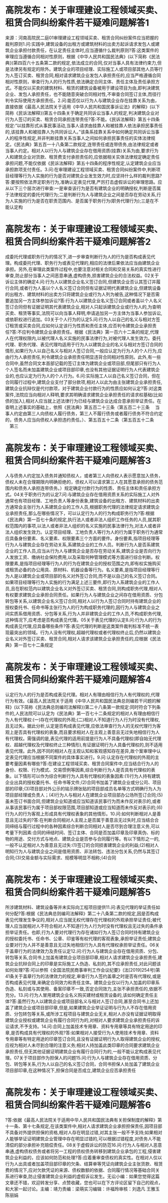 # 高院发布：关于审理建设工程领域买卖、租赁合同纠纷案件若干疑难问题解答1

来源：河南高院民二庭01审理建设工程领域买卖、租赁合同纠纷案件应当把握的裁判原则1.问:实践中,建筑设备的出租方或建筑材料的出卖方起诉请求发包人或建筑企业承担付款责任，在认定责任主体时,应当遵循什么裁判原则?答:这类案件的审理应当遵循合同相对性原则，根据《中华人民共和国民法典》(以下简称《民法典》)第四百六十五条第二款的规定,依法成立的合同,仅对当事人具有法律约束力,但是法律另有规定的除外。建筑企业的项目经理、实际施工人或项目部其他人员等行为人签订买卖、租赁合同,相对请求建筑企业发包人承担责任的,应当严格遵循合同相对性原则，审查行为人的行为性质,依法确定合同主体、责任主体及责任承担方式。不能仅以买卖的建筑材料、租赁的建筑设备被用于建设项目为由,即判决建筑企业、发包人承担责任，也不能随意突破合同相对性,不审查合同签订主体,而径行判令实际使用方承担责任。2.问:能否仅以行为人与建筑企业存在挂靠关系为由，直接依据《最高人民法院关于适用《中华人民共和国民事诉讼法》的解释》(以下简称《民诉法解释》)第五十四条关于确定共同诉讼当事人的规定,判决建筑企业对行为人签订的买卖、租赁合同承担连带责任?答:不能。《民诉法解释》第五十四条规定:“以挂靠形式从事民事活动,当事人请求由挂靠人和被挂靠人依法承担民事责任的,该挂靠人和被挂靠人为共同诉讼人。”该条系挂靠关系中如何确定共同诉讼当事人的程序性规定,并非判断挂靠关系当事人之间如何承担民事责任的实体法律规定。《民法典》第五百一十八条第二款规定,连带责任或连带债务,由法律规定或者当事人约定。相对人以行为人与建筑企业存在借用资质(挂靠)关系为由,要求行为人和建筑企业对货款、租赁费支付承担责任的,应依据相关实体法律规定确定责任承担问题,不能仅依据《民诉法解释》第五十四条的程序性规定,认定建筑企业应当承担款项支付责任。3.问:在审理建设工程领域买卖、租赁合同纠纷案件中,判断项目经理等行为人实施的行为是否对建筑企业发生效力时,应坚持什么样的裁判思路?答:要按照依法界定职务行为,准确认定表见代理,严厉打击虚假诉讼的审理思路。应从以下三个层次进行审查:一是审查该行为是否有建筑企业的明确授权,判断是否属于法律规定的委托代理行为;二是判断行为人与建筑企业之间是否存在劳动关系,行为人实施的行为是否在职责范围内、是否属于职务行为(职务代理行为);三是在不能认定构

# 高院发布：关于审理建设工程领域买卖、租赁合同纠纷案件若干疑难问题解答2

成委托代理或职务行为的情况下,进一步审查判断行为人的行为是否构成表见代理。构成委托代理、职务行为或表见代理的,相应的法律后果依法应当由建筑企业承担。另外,在审理此类案件过程中,也要注意对相关合同和交易关系的真实性进行审查,防止部分当事人之间恶意串通,虚构债务,损害建筑企业的合法权益。02关于诉讼主体的确定4.问:行为人以建筑企业名义签订合同,但建筑企业否认其签订并履行合同,或者行为人虽以个人名义签订合同但有证据证明代表建筑企业,但建筑设备的出租方、建筑材料的出卖方只将建筑企业或行为人列为被告,这种情况下是否需要追加另一方主体参加诉讼?答:行为人以建筑企业名义签订合同或者虽以个人名义签订合同但有证据证明其代表建筑企业,相对人只起诉建筑企业或行为人的,为查明买卖、租赁等事实,法院可以向当事人释明,申请追加另一方主体为当事人参加诉讼,或依职权进行追加。03关于个人行为的认定5.问:行为人以自己的名义与相对方签订租赁或买卖合同,应如何认定该行为性质和责任主体,应否判令建筑企业承担责任?答:不应判令建筑企业承担责任。根据《民法典》第一百六十二条的规定,代理人在代理权限内,以被代理人名义实施的民事法律行为,对被代理人发生效力。委托代理、职务代理、表见代理均适用于行为人以建筑企业的名义与相对方签订合同的情形,如果行为人以自己名义与相对人签订合同,一般应认定为行为人的个人行为,应由行为人承担责任,判令建筑企业承担责任明显违背合同相对性原则。此外,有一些合同中,虽然合同文本首部记载的签订主体为建筑企业或项目部,但尾部只有行为人个人签名而未加盖建筑企业或项目部印章,也没有其他证据证明行为人代表建筑企业的,也应认定为行为人的个人行为。6.问:实际施工人以自己名义签订合同，但在合同履行过程中,建筑企业支付了部分款项,相对人以此为由主张建筑企业承担责任,建筑企业抗辩仅是代付款项，对于建筑企业付款行为的性质应如何认定?答:对这类案件,法院应当向相对人释明,要求其明确请求建筑企业承担责任的请求权基础(比如债的加入),相对人应当就上述法律行为已经与建筑企业达成合意承担举证责任。在查明上述事实的基础上，依照《民法典》第五百二十三条（第五百二十三条 　当事人约定由第三人向债权人履行债务，第三人不履行债务或者履行债务不符合约定的，债务人应当向债权人承担违约责任。）、第五百五十二条（第五百五十二条 　第三

# 高院发布：关于审理建设工程领域买卖、租赁合同纠纷案件若干疑难问题解答3

人与债务人约定加入债务并通知债权人，或者第三人向债权人表示愿意加入债务，债权人未在合理期限内明确拒绝的，债权人可以请求第三人在其愿意承担的债务范围内和债务人承担连带债务。）规定确定付款行为的性质、责任主体和责任承担方式。04关于职务行为的认定7.问:与建筑企业存在借用资质关系的实际施工人对外通常也有项目经理、工地负责人等身份表象,建筑设备的出租方、建筑材料的出卖方通常会主张行为人系建筑企业的工作人员,根据职务代理的法律规定请求建筑企业承担责任,那么在哪些情况下，可以认定行为人的行为构成职务行为?答:根据《民法典》第一百七十条的规定,执行法人或者非法人组织工作任务的人员,就其职权范围内的事项,以法人或者非法人组织的名义实施的民事法律行为,对法人或者非法人组织发生效力。认定项目经理、工地负责人等行为人的行为属于职务行为通常应具备身份要素、名义要素、权限要素三个方面的要件。身份要素,指项目经理等行为人与建筑企业存在劳动关系,系建筑企业的工作人员。判断行为人是否系建筑企业的工作人员,应当从行为人与建筑企业是否存在劳动关系,建筑企业是否向行为人发放工资、缴纳社会保险费用,以及采取何种管理模式等方面进行综合判断。权限要素,是指项目经理等行为人的行为在建筑企业的授权范围之内,即有权实施购买或租赁必备的办公用具、原材料、机器设备等行为。名义要素,是指项目经理等行为人是以建筑企业或项目部的名义对外签订合同,而不是以自己的名义签订合同。如果项目经理等行为人实施的行为满足上述三要件,即行为人系建筑企业的工作人员,且在职权范内以建筑企业名义对外签订买卖、租赁合同,则构成职务代理,相对人有权要求建筑企业承担合同责任。如果行为人与建筑企业之间存在借用资质、分包转包等关系,以建筑企业名义签订合同,相对人以行为人签订合同时持有建筑企业的授权委托书、任命书等主张行为人的行为构成职务代理的,因行为人与建筑企业之间实质系借用资质、分包等关系,行为人并非建筑企业的工作人员,不构成职务代理,这种情况下,应考虑是否构成表见代理。05关于表见代理的认定8.问:行为人的行为构成表见代理,应具备哪些条件?答:表见代理的判断是这类案件裁判标准不统一表现最突出的领域。行为人没有代理权,超越代理权或者代理权终止后,仍然以建筑企业名义对外签订买卖、租赁合同,相对人请求该建筑企业承担责任的,应根据《民法典》第一百七十二条规定

# 高院发布：关于审理建设工程领域买卖、租赁合同纠纷案件若干疑难问题解答4

认定行为人的行为是否构成表见代理。相对人有理由相信行为人有代理权的,代理行为有效。《最高人民法院关于适用《中华人民共和国民法典总则编若干问题的解释》(以下简称《民法典总则编司法解释》)第二十八条第一款规定:同时符合下列条件的,人民法院可以认定为《民法典》第一百七十二条规定的相对人有理由相信行为人有代理权:(一)存在代理权的外观;(二)相对人不知道行为人行为时没有代理权,且无过失。据此分析,认定是否构成表见代理,应依法审查行为人的无权代理行为客观上是否具有代理权的表象,而且要求相对人在主观上善意且无过失地相信行为人有代理权。需强调的是,表见代理的适用前提是行为人不具备代理权(即自始无代理权、超越代理权及代理权终止三种情形),有证据证明行为人具备代理权的,则不适用表见代理。此外,因不同的相对人在主观认知和客观感知存在差异,故个案审理中认定表见代理应当根据不同案件的具体事实进行。9.问:认定存在代理权的外观的主要考量因素有哪些?答:在建设工程领域买卖、租赁合同案件中,应当结合行为人的身份、权限、行为模式、交易惯例等因素,综合判断行为人是否具有代理权的表象。以下情形可以作为综合判断行为人具有代理权的表象因素:(1)行为人持有建筑企业出具的授权委托书、任命书等文件;(2)合同书加盖了建筑企业或分公司、项目部的印章;(3)项目部对外公示的铭示牌张贴的项目部成员名单等方式明确行为人为项目部经理或负责人；(4)行为人与相对人在建筑企业项目部办公场所签订合同;(5)虽未签订书面合同,但建筑企业知道或应当知道该民事行为而未作反对表示的,或者从事该民事行为属于项目部权限范围,项目部知道或应当知道而未作反对表示的;(6)行为人的行为客观上形成具有代理权表象的其他情形。10.问:如何判断相对人是善意且无过失的?答:在判断合同相对人主观上是否属于善意且无过失时,应当结合合同缔结与履行过程中的各种因素综合判断合同相对人是否尽到合理注意义务,可以考量下列因素:合同的缔结时间、签订主体、合同是否加盖印章及印章真伪、标的物的用途、交付方式与地点、建筑企业是否参与合同履行等。有以下情形之一的,一般不认定相对人为善意且无过失:(1)签订的合同损害建筑企业的利益;(2)相对人明知行为人与建筑企业之间是借用资质、非法转包、违法分包关系,仍然与其签订合同;(3)交易金额与实际需求、规模等明显不相称;(4)合同

# 高院发布：关于审理建设工程领域买卖、租赁合同纠纷案件若干疑难问题解答5

所涉建筑材料、建筑设备等并未实际向工程项目提供11.问:表见代理的举证责任如何分配?答:根据《民法典总则编司法解释》第二十八条第二款的规定,因是否构成表见代理发生争议的,相对人应当就无权代理存在代理权的外观承担举证责任;被代理人应当就相对人不符合相对人不知道行为人行为时没有代理权且无过失的条件承担举证责任。也即,行为人要对代理行为存在诸如行为人签订合同时持有建筑企业的授权委托书、任命书、公章、印鉴等有权代理的客观表象,承担举证责任;建筑企业要对行为人并不是善意且无过失地相信行为人具有代理权承担举证责任。06关于盖章行为的法律效力及责任认定12.问:行为人与建筑企业存在借用资质、分包、转包等关系,合同书上加盖有建筑企业项目部印章,相对人请求建筑企业承担责任,建筑企业抗辩合同上的印章是实际施工人伪造、私刻的,其不应承担责任,对此问题该如何处理?答:可以参照《全国法院民商事审判工作会议纪要》(法[2019]254号)第41条关于盖章行为的法律效力的规定,审查行为人签约盖章之时是否有代理权,或是否构成表见代理,来确定合同效力和责任主体。建筑企业仅以行为人加盖的印章系伪造、私刻或与其使用、备案印章不一致,否定合同效力,主张不承担责任的,依据不充分。13.问:行为人冒用建筑企业名义购买建材或租赁设备的,该如何确定责任主体?答:虽然行为人以建筑企业或项目部名义与相对人签订合同,甚至合同书上还加盖了建筑企业或项目部印章,但是,如果建筑企业举证证明与行为人不存在借用资质、分包转包等关系,或所涉工程项目与建筑企业无关,相对人亦没有证据证明取得建筑企业授权或建筑企业有履行合同行为的,对相对人要求建筑企业承担责任的诉讼请求,不予支持。14.问:合同上加盖技术专用章、资料专用章等具有特定用途的印章,是否构成具有代理权的外观?答:如果相对人接受行为人使用技术专用章、资料专用章等有特定用途的印章签订合同,且没有证据证明行为人取得建筑企业的授权,应视为相对人未尽到合理的注意义务;相对人持加盖此类印章的合同要求建筑企业承担责任,但无其他证据证明建筑企业有履行合同行为的,一般不能认定构成表见代理。07关于项目部作为担保人的问题15.问:行为人与建筑企业存在借用资质、分包、转包等关系,行为人以自己的名义签订合同，合同书担保人处加盖了建筑企业项目部印章,在这种情况下,担保合同是否成立,建筑企业应否承担责任

# 高院发布：关于审理建设工程领域买卖、租赁合同纠纷案件若干疑难问题解答6

?答:依据《最高人民法院关于适用中华人民共和国民法典有关担保制度的解释》第十一条、第十七条规定,在该类案件中,相对人请求建筑企业承担担保责任,因项目部不具备对外提供担保的资格,相对人存在明显过错,对其主张一般不予支持;如果相对人能够举证证明建筑企业管理中存在明显过错的,可以根据过错程度,对债务人不能清偿的部分承担补充赔偿责任。08关于虚假诉讼的防范16.问:行为人与相对人恶意串通,虚构债权债务或者将另一工程的债权债务转移到建筑企业承包的工程,侵害建筑企业利益的，应该如何防范和处理?答:应着重审查债权的真实性。在相对人仅以行为人出具或者加盖项目部印章的欠条、结算单等凭证向建筑企业主张货款、租赁费的情况下,应对欠款凭证的来源、债权数额的依据、合同履行情况等基础合同关系进行审查,防止侵害建筑企业利益的虚假诉讼发生。无讼小编：如果您觉得这篇文章还不错，欢迎转发分享、点赞收藏，您也可以在下方评论区留下自己的观点，和大家一起讨论。主编：靖力责编：梁萌实习编辑：许福玲审核：刘逸凡 王雅玉 陈丽娟

